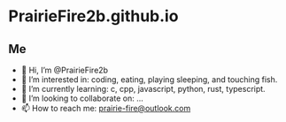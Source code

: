 # PrairieFire2b.github.io

## Me
- 👋 Hi, I’m @PrairieFire2b
- 👀 I’m interested in: coding, eating, playing sleeping, and touching fish.
- 🌱 I’m currently learning: c, cpp, javascript, python, rust, typescript.
- 💞️ I’m looking to collaborate on: ...
- 📫 How to reach me: prairie-fire@outlook.com
